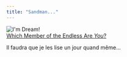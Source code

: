 ```yaml
---
title: "Sandman..."
---
```


![I'm Dream!](http://www.users.drew.edu/jleto/endless/dream.jpg)[  
Which Member of the Endless Are
_You_?](http://www.users.drew.edu/jleto/endless/)

Il faudra que je les lise un jour quand même...

